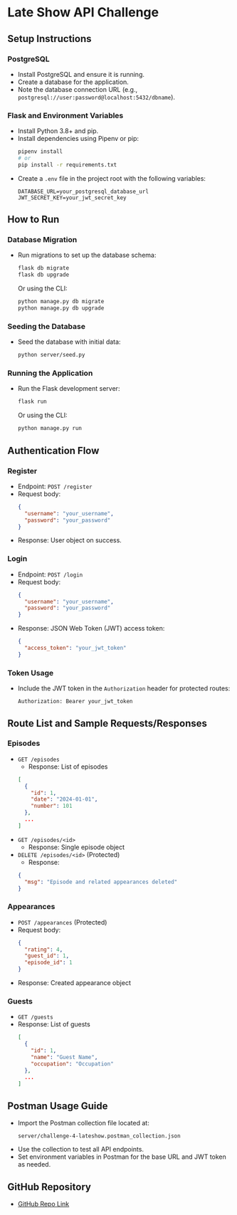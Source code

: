 # Late Show API Challenge

## Setup Instructions

### PostgreSQL

- Install PostgreSQL and ensure it is running.
- Create a database for the application.
- Note the database connection URL (e.g., `postgresql://user:password@localhost:5432/dbname`).

### Flask and Environment Variables
- Install Python 3.8+ and pip.
- Install dependencies using Pipenv or pip:
  ```bash
  pipenv install
  # or
  pip install -r requirements.txt
  ```
- Create a `.env` file in the project root with the following variables:
  ```
  DATABASE_URL=your_postgresql_database_url
  JWT_SECRET_KEY=your_jwt_secret_key
  ```

## How to Run

### Database Migration
- Run migrations to set up the database schema:
  ```bash
  flask db migrate
  flask db upgrade
  ```
  Or using the CLI:
  ```bash
  python manage.py db migrate
  python manage.py db upgrade
  ```

### Seeding the Database
- Seed the database with initial data:
  ```bash
  python server/seed.py
  ```

### Running the Application
- Run the Flask development server:
  ```bash
  flask run
  ```
  Or using the CLI:
  ```bash
  python manage.py run
  ```

## Authentication Flow

### Register
- Endpoint: `POST /register`
- Request body:
  ```json
  {
    "username": "your_username",
    "password": "your_password"
  }
  ```
- Response: User object on success.

### Login
- Endpoint: `POST /login`
- Request body:
  ```json
  {
    "username": "your_username",
    "password": "your_password"
  }
  ```
- Response: JSON Web Token (JWT) access token:
  ```json
  {
    "access_token": "your_jwt_token"
  }
  ```

### Token Usage
- Include the JWT token in the `Authorization` header for protected routes:
  ```
  Authorization: Bearer your_jwt_token
  ```

## Route List and Sample Requests/Responses

### Episodes
- `GET /episodes`
  - Response: List of episodes
  ```json
  [
    {
      "id": 1,
      "date": "2024-01-01",
      "number": 101
    },
    ...
  ]
  ```
- `GET /episodes/<id>`
  - Response: Single episode object
- `DELETE /episodes/<id>` (Protected)
  - Response:
  ```json
  {
    "msg": "Episode and related appearances deleted"
  }
  ```

### Appearances
- `POST /appearances` (Protected)
- Request body:
  ```json
  {
    "rating": 4,
    "guest_id": 1,
    "episode_id": 1
  }
  ```
- Response: Created appearance object

### Guests
- `GET /guests`
- Response: List of guests
  ```json
  [
    {
      "id": 1,
      "name": "Guest Name",
      "occupation": "Occupation"
    },
    ...
  ]
  ```

## Postman Usage Guide

- Import the Postman collection file located at:
  ```
  server/challenge-4-lateshow.postman_collection.json
  ```
- Use the collection to test all API endpoints.
- Set environment variables in Postman for the base URL and JWT token as needed.

## GitHub Repository

- [GitHub Repo Link](https://github.com/DunstanKiiru/late-show-api-challenge)  
